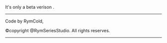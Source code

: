It's only a beta verison .

---

Code by RymCold,

©copyright @RymSeriesStudio.
All rights reserves.

---

